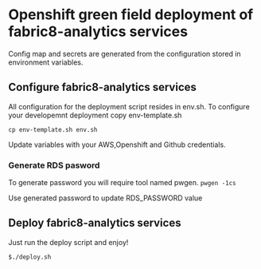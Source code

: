 # Openshift green field deployment of fabric8-analytics services

Config map and secrets are generated from the configuration stored in environment variables.

## Configure fabric8-analytics services
All configuration for the deployment script resides in env.sh.
To configure your developemnt deployment copy env-template.sh

`cp env-template.sh env.sh`

Update variables with your AWS,Openshift and Github credentials.

### Generate RDS pasword

To generate password you will require tool named pwgen.
`pwgen -1cs`

Use generated password to update RDS_PASSWORD value

## Deploy fabric8-analytics services
Just run the deploy script and enjoy!

`$./deploy.sh`

